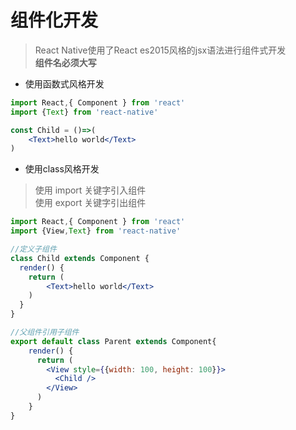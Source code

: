 # 组件化开发

> React Native使用了React es2015风格的jsx语法进行组件式开发  
> **组件名必须大写**

* 使用函数式风格开发

```jsx
import React,{ Component } from 'react'
import {Text} from 'react-native'

const Child = ()=>(
    <Text>hello world</Text>
)
```

* 使用class风格开发

> 使用 import 关键字引入组件  
> 使用 export 关键字引出组件  

```jsx
import React,{ Component } from 'react'
import {View,Text} from 'react-native'

//定义子组件
class Child extends Component {
  render() {
    return (
        <Text>hello world</Text>
    )
  }
}

//父组件引用子组件
export default class Parent extends Component{
    render() {
      return (
        <View style={{width: 100, height: 100}}>
          <Child />
        </View>
      )
    }
}
```
